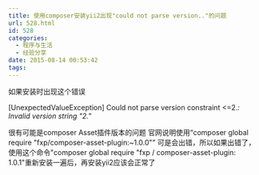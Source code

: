 ```yaml
---
title: 使用composer安装yii2出现"could not parse version.."的问题
url: 528.html
id: 528
categories:
  - 程序与生活
  - 经验分享
date: 2015-08-14 00:53:42
tags:
---
```


如果安装时出现这个错误

\[UnexpectedValueException\]
Could not parse version constraint <=2.*: Invalid version string "2.*"

很有可能是composer Asset插件版本的问题 官网说明使用“composer global require "fxp/composer-asset-plugin:~1.0.0"” 可是会出错，所以如果出错了，使用这个命令"composer global require "fxp / composer-asset-plugin: 1.0.1"重新安装一遍后，再安装yii2应该会正常了